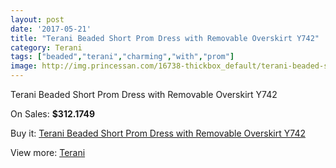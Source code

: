 ```yaml
---
layout: post
date: '2017-05-21'
title: "Terani Beaded Short Prom Dress with Removable Overskirt Y742"
category: Terani
tags: ["beaded","terani","charming","with","prom"]
image: http://img.princessan.com/16738-thickbox_default/terani-beaded-short-prom-dress-with-removable-overskirt-y742.jpg
---
```

Terani Beaded Short Prom Dress with Removable Overskirt Y742

On Sales: **$312.1749**
<a href="https://www.princessan.com/en/terani/7909-terani-beaded-short-prom-dress-with-removable-overskirt-y742.html"><amp-img layout="responsive" width="600" height="600" src="//img.princessan.com/16738-thickbox_default/terani-beaded-short-prom-dress-with-removable-overskirt-y742.jpg" alt="Terani Beaded Short Prom Dress with Removable Overskirt Y742 0" /></a>
<a href="https://www.princessan.com/en/terani/7909-terani-beaded-short-prom-dress-with-removable-overskirt-y742.html"><amp-img layout="responsive" width="600" height="600" src="//img.princessan.com/16741-thickbox_default/terani-beaded-short-prom-dress-with-removable-overskirt-y742.jpg" alt="Terani Beaded Short Prom Dress with Removable Overskirt Y742 1" /></a>
<a href="https://www.princessan.com/en/terani/7909-terani-beaded-short-prom-dress-with-removable-overskirt-y742.html"><amp-img layout="responsive" width="600" height="600" src="//img.princessan.com/16740-thickbox_default/terani-beaded-short-prom-dress-with-removable-overskirt-y742.jpg" alt="Terani Beaded Short Prom Dress with Removable Overskirt Y742 2" /></a>
<a href="https://www.princessan.com/en/terani/7909-terani-beaded-short-prom-dress-with-removable-overskirt-y742.html"><amp-img layout="responsive" width="600" height="600" src="//img.princessan.com/16739-thickbox_default/terani-beaded-short-prom-dress-with-removable-overskirt-y742.jpg" alt="Terani Beaded Short Prom Dress with Removable Overskirt Y742 3" /></a>

Buy it: [Terani Beaded Short Prom Dress with Removable Overskirt Y742](https://www.princessan.com/en/terani/7909-terani-beaded-short-prom-dress-with-removable-overskirt-y742.html "Terani Beaded Short Prom Dress with Removable Overskirt Y742")

View more: [Terani](https://www.princessan.com/en/64-terani "Terani")